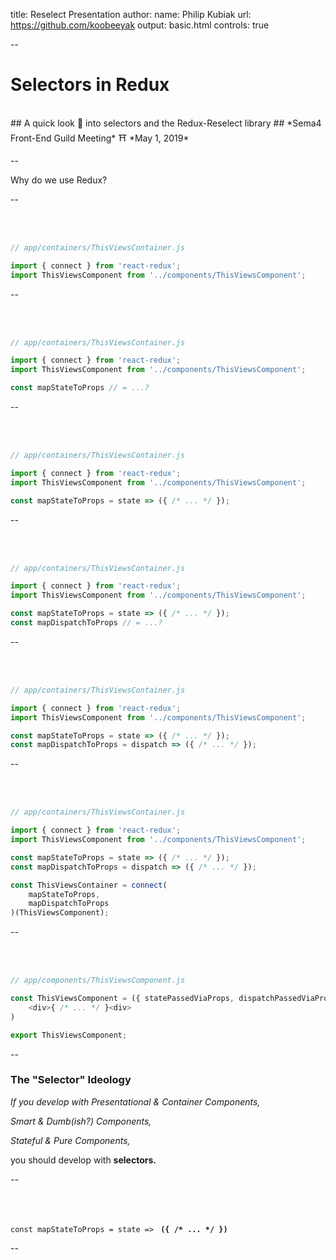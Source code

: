 title: Reselect Presentation
author:
  name: Philip Kubiak
  url: https://github.com/koobeeyak
output: basic.html
controls: true

--
# **Selectors in Redux**
<br>
## A quick look   👀   into selectors and the Redux-Reselect library
## *Sema4 Front-End Guild Meeting* ⛩ *May 1, 2019*

--

Why do we use Redux?

--

<br><br>

```js
// app/containers/ThisViewsContainer.js

import { connect } from 'react-redux';
import ThisViewsComponent from '../components/ThisViewsComponent';

```

--

<br><br>

```js
// app/containers/ThisViewsContainer.js

import { connect } from 'react-redux';
import ThisViewsComponent from '../components/ThisViewsComponent';

const mapStateToProps // = ...?
```

--

<br><br>

```js
// app/containers/ThisViewsContainer.js

import { connect } from 'react-redux';
import ThisViewsComponent from '../components/ThisViewsComponent';

const mapStateToProps = state => ({ /* ... */ });
```

--

<br><br>

```js
// app/containers/ThisViewsContainer.js

import { connect } from 'react-redux';
import ThisViewsComponent from '../components/ThisViewsComponent';

const mapStateToProps = state => ({ /* ... */ });
const mapDispatchToProps // = ...?
```

--

<br><br>

```js
// app/containers/ThisViewsContainer.js

import { connect } from 'react-redux';
import ThisViewsComponent from '../components/ThisViewsComponent';

const mapStateToProps = state => ({ /* ... */ });
const mapDispatchToProps = dispatch => ({ /* ... */ });
```

--

<br><br>

```js
// app/containers/ThisViewsContainer.js

import { connect } from 'react-redux';
import ThisViewsComponent from '../components/ThisViewsComponent';

const mapStateToProps = state => ({ /* ... */ });
const mapDispatchToProps = dispatch => ({ /* ... */ });

const ThisViewsContainer = connect(
	mapStateToProps,
	mapDispatchToProps
)(ThisViewsComponent);
```

--


<br><br>

```js
// app/components/ThisViewsComponent.js

const ThisViewsComponent = ({ statePassedViaProps, dispatchPassedViaProps }) => (
	<div>{ /* ... */ }<div>
)

export ThisViewsComponent;

```

--

### The "Selector" Ideology

*If you develop with Presentational & Container Components,*

*Smart & Dumb(ish?) Components,*

*Stateful & Pure Components,*

you should develop with **selectors.**

--

<br><br>

`const mapStateToProps = state => ` **`({ /* ... */ })`**

--